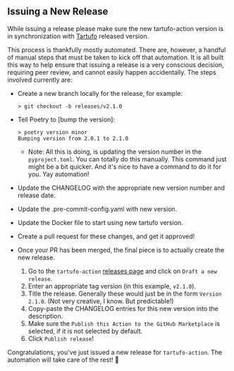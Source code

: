 ## Issuing a New Release

While issuing a release please make sure the new tartufo-action version is in synchronization with [Tartufo][tartufo] released version.

This process is thankfully mostly automated. There are, however, a handful of manual steps that must be taken to kick
off that automation. It is all built this way to help ensure that issuing a release is a very conscious decision,
requiring peer review, and cannot easily happen accidentally. The steps involved currently are:

* Create a new branch locally for the release, for example:

  ```console
  > git checkout -b releases/v2.1.0
  ```

* Tell Poetry to [bump the version]:

  ```console
  > poetry version minor
  Bumping version from 2.0.1 to 2.1.0
  ```

  * Note: All this is doing, is updating the version number in the
    `pyproject.toml`. You can totally do this manually. This command just might be a bit quicker. And it's nice to
    have a command to do it for you. Yay automation!
* Update the CHANGELOG with the appropriate new version number and release date.
* Update the .pre-commit-config.yaml with new version.
* Update the Docker file to start using new tartufo version.
* Create a pull request for these changes, and get it approved!
* Once your PR has been merged, the final piece is to actually create the new release.

    1. Go to the `tartufo-action` [releases page][release-page] and click on `Draft a new release`.
    2. Enter an appropriate tag version (in this example, `v2.1.0`).
    3. Title the release. Generally these would just be in the form
       `Version 2.1.0`. (Not very creative, I know. But predictable!)
    4. Copy-paste the CHANGELOG entries for this new version into the description.
    5. Make sure the `Publish this Action to the GitHub Marketplace` is selected, if it is not selected by default.
    6. Click `Publish release`!

Congratulations, you've just issued a new release for `tartufo-action`. The automation will take care of the rest! 🎉


[tartufo]: https://github.com/godaddy/tartufo/tags
[release-page]: https://github.com/godaddy/tartufo-action/releases
